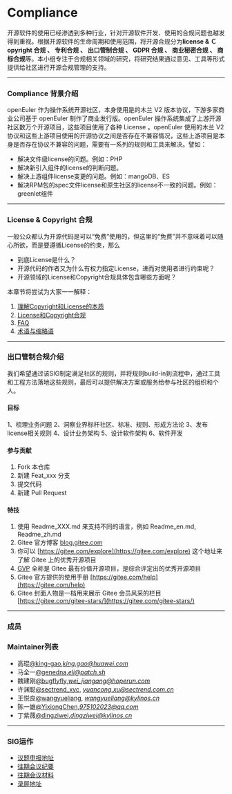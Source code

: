 # Compliance

开源软件的使用已经渗透到多种行业，针对开源软件开发、使用的合规问题也越发得到重视。根据开源软件的生命周期和使用范围，将开源合规分为**license & Ｃopyright 合规 、 专利合规 、 出口管制合规 、 GDPR 合规 、 商业秘密合规 、 商标合规**等。本小组专注于合规相关领域的研究，将研究结果通过意见、工具等形式提供给社区进行开源合规管理的支持。

---

### Compliance 背景介绍
openEuler 作为操作系统开源社区，本身使用是的木兰 V2 版本协议，下游多家商业公司基于 openEuler 制作了商业发行版。openEuler 操作系统集成了上游开源社区数万个开源项目，这些项目使用了各种 License 。openEuler 使用的木兰 V2 协议和这些上游项目使用的开源协议之间是否存在不兼容情况，这些上游项目是本身是否存在协议不兼容的问题，需要有一系列的规则和工具来解决。譬如：

- 解决文件级license的问题。例如：PHP
- 解决新引入组件的license的判断问题。
- 解决上游组件license变更的问题。例如：mangoDB、ES
- 解决RPM包的spec文件license和原生社区的license不一致的问题。例如：greenlet组件

---

### License & Copyright 合规
一般公众都认为开源代码是可以“免费”使用的，但这里的“免费”并不意味着可以随心所欲，而是要遵循License的约束，那么
- 到底License是什么？
- 开源代码的作者又为什么有权力指定License，进而对使用者进行约束呢？
- 开源领域的License和Copyright合规具体包含哪些方面呢？

本章节将尝试为大家一一解释：
1. [理解Copyright和License的本质](https://gitee.com/openeuler/compliance/blob/master/guideline/drafts/concept.md)
2. [License和Copyright合规](https://gitee.com/openeuler/compliance/blob/master/guideline/drafts/license.md)
3. [FAQ](https://gitee.com/openeuler/compliance/blob/master/guideline/drafts/faq.md)
4. [术语与缩略语](https://gitee.com/openeuler/compliance/blob/master/guideline/drafts/terms.md)

---

### 出口管制合规介绍
我们希望通过该SIG制定满足社区的规则，并将规则build-in到流程中，通过工具和工程方法落地这些规则，最后可以提供解决方案或服务给参与社区的组织和个人。

#### 目标
1、梳理业务问题
2、洞察业界标杆社区、标准、规则、形成方法论
3、发布license相关规则
4、设计业务架构
5、设计软件架构
6、软件开发

#### 参与贡献

1.  Fork 本仓库
2.  新建 Feat_xxx 分支
3.  提交代码
4.  新建 Pull Request


#### 特技

1.  使用 Readme\_XXX.md 来支持不同的语言，例如 Readme\_en.md, Readme\_zh.md
2.  Gitee 官方博客 [blog.gitee.com](https://blog.gitee.com)
3.  你可以 [https://gitee.com/explore](https://gitee.com/explore) 这个地址来了解 Gitee 上的优秀开源项目
4.  [GVP](https://gitee.com/gvp) 全称是 Gitee 最有价值开源项目，是综合评定出的优秀开源项目
5.  Gitee 官方提供的使用手册 [https://gitee.com/help](https://gitee.com/help)
6.  Gitee 封面人物是一档用来展示 Gitee 会员风采的栏目 [https://gitee.com/gitee-stars/](https://gitee.com/gitee-stars/)

---

### 成员


### Maintainer列表

- 高琨[@king-gao](https://gitee.com/king-gao),*king.gao@huawei.com*
- 马全一[@genedna](https://gitee.com/genedna),*eli@patch.sh*
- 魏建刚[@bugflyfly](https://gitee.com/bugflyfly),*wei_jiangang@hoperun.com*
- 许渊聪[@sectrend_xyc](https://gitee.com/sectrend_xyc), *yuancong.xu@sectrend.com.cn*
- 王悦良[@wangyueliang](https://gitee.com/wangyueliang), *wangyueliang@kylinos.cn*
- 陈一雄[@YixiongChen](https://gitee.com/YixiongChen),*975102023@qq.com*
- 丁紫薇[@dingziwei](https://gitee.com/dingdingaaaaa),*dingziwei@kylinos.cn*

---

### SIG运作
- [议题申报地址](https://etherpad.openeuler.org/p/sig-compliance-meetings)
- [往期会议纪要](https://gitee.com/openeuler/compliance/blob/master/SIG_OM/meeting.md)
- [往期会议材料](https://gitee.com/openeuler/compliance/tree/master/meeting_materials)
- [录屏地址](https://space.bilibili.com/527064077)


